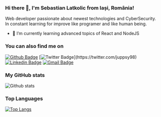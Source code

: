### Hi there 👋, I'm Sebastian Latkolic from Iași, România!

Web developer passionate about newest technologies and CyberSecurity.
In constant learning for improve like programer and like human being.

- 🌱 I’m currently learning advanced topics of React and NodeJS

### You can also find me on
[![Github Badge](https://img.shields.io/badge/-Github-000?style=flat-square&logo=Github&logoColor=white&link=link_do_seu_perfil_no_github)](https://github.com/juppsy)
[![Twitter Badge](https://img.shields.io/badge/-Twitter-1ca0f1?style=flat-square&labelColor=1ca0f1&logo=twitter&logoColor=white&link=https://twitter.com/felipefialho_)](https://twitter.com/juppsy98)
[![Linkedin Badge](https://img.shields.io/badge/-LinkedIn-blue?style=flat-square&logo=Linkedin&logoColor=white&link=https://www.linkedin.com/in/felipefialho)](https://www.linkedin.com/in/sebastian-latkolic-bb00ab199/)
[![Gmail Badge](https://img.shields.io/badge/-Gmail-c14438?style=flat-square&logo=Gmail&logoColor=white&link=mailto:seu_email)](mailto:latkolicsebastian@gmail.com)

### My GitHub stats
![Github stats](https://github-readme-stats.vercel.app/api?username=juppsy&show_icons=true&theme=dark)

### Top Languages
[![Top Langs](https://github-readme-stats.vercel.app/api/top-langs/?username=juppsy)](https://github.com/juppsy/github-readme-stats)


<!--
**juppsy/juppsy** is a ✨ _special_ ✨ repository because its `README.md` (this file) appears on your GitHub profile.

Here are some ideas to get you started:

- 🔭 I’m currently working on ...
- 🌱 I’m currently learning ...
- 👯 I’m looking to collaborate on ...
- 🤔 I’m looking for help with ...
- 💬 Ask me about ...
- 📫 How to reach me: ...
- 😄 Pronouns: ...
- ⚡ Fun fact: ...
-->
